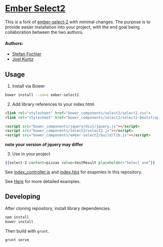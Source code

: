 [Ember Select2](https://github.com/Frozenfire92/ember-select2)
==========

This is a fork of [ember-select-2](https://github.com/iStefo/ember-select-2) with minimal changes. The purpose is to provide easier installation into your project, with the end goal being collaboration between the two authors.

#### Authors:
- [Stefan Fochler](https://github.com/iStefo)
- [Joel Kuntz](https://github.com/Frozenfire92)

## Usage

1) Install via Bower

```bash
bower install --save ember-select2
```

2) Add library references to your index.html

```html
<link rel="stylesheet" href="bower_components/select2/select2.css">
<link rel="stylesheet" href="bower_components/select2/select2-bootstrap.css"><!-- optional -->

<script src="bower_components/jquery/dist/jquery.js"></script>
<script src="bower_components/select2/select2.js"></script>
<script src="bower_components/ember-select2/build/lib.js"></script>
```
**note your version of jquery may differ** 

3) Use in your project

```handlebars
{{select-2 content=pizzas value=testResult placeholder="Select one"}}
```

See [index_controller.js](https://github.com/Frozenfire92/ember-select2/blob/master/app/scripts/controllers/index_controller.js) and [index.hbs](https://github.com/Frozenfire92/ember-select2/blob/master/app/templates/index.hbs) for exapmles in this repository. 

See [Here](https://istefo.github.io/ember-select-2/#/examples) for more detailed examples.



## Developing

After cloning repository, install library dependencies.

```bash
npm install
bower install
```

Then build with `grunt`.

```bash
grunt serve
```

